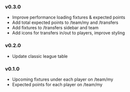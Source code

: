 ### v0.3.0

- Improve performance loading fixtures & expected points
- Add total expected points to /team/my and /transfers
- Add fixtures to /transfers sidebar and team
- Add icons for transfers in/out to players, improve styling

### v0.2.0

- Update classic league table

### v0.1.0

- Upcoming fixtures under each player on /team/my
- Expected points for each player on /team/my
